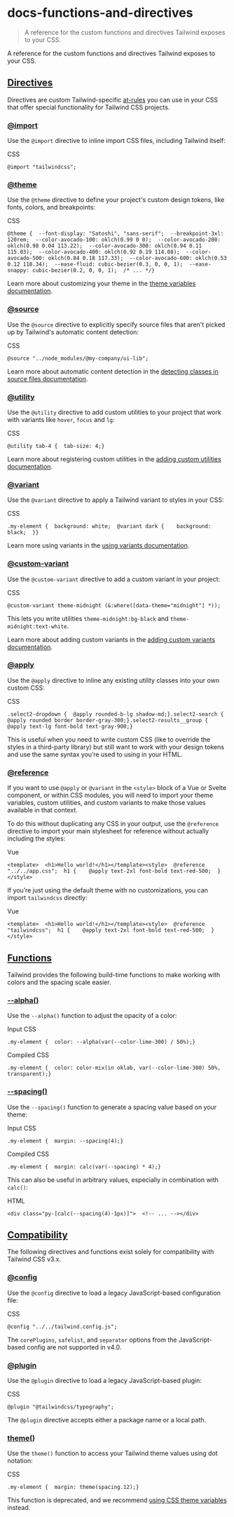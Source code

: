 # docs-functions-and-directives

> A reference for the custom functions and directives Tailwind exposes to your CSS.



A reference for the custom functions and directives Tailwind exposes to your CSS.

## [Directives](#directives)

Directives are custom Tailwind-specific [at-rules](https://developer.mozilla.org/en-US/docs/Web/CSS/At-rule) you can use in your CSS that offer special functionality for Tailwind CSS projects.

### [@import](#import-directive)

Use the `@import` directive to inline import CSS files, including Tailwind itself:

CSS

    @import "tailwindcss";

### [@theme](#theme-directive)

Use the `@theme` directive to define your project's custom design tokens, like fonts, colors, and breakpoints:

CSS

    @theme {  --font-display: "Satoshi", "sans-serif";  --breakpoint-3xl: 120rem;  --color-avocado-100: oklch(0.99 0 0);  --color-avocado-200: oklch(0.98 0.04 113.22);  --color-avocado-300: oklch(0.94 0.11 115.03);  --color-avocado-400: oklch(0.92 0.19 114.08);  --color-avocado-500: oklch(0.84 0.18 117.33);  --color-avocado-600: oklch(0.53 0.12 118.34);  --ease-fluid: cubic-bezier(0.3, 0, 0, 1);  --ease-snappy: cubic-bezier(0.2, 0, 0, 1);  /* ... */}

Learn more about customizing your theme in the [theme variables documentation](/docs/theme).

### [@source](#source-directive)

Use the `@source` directive to explicitly specify source files that aren't picked up by Tailwind's automatic content detection:

CSS

    @source "../node_modules/@my-company/ui-lib";

Learn more about automatic content detection in the [detecting classes in source files documentation](/docs/detecting-classes-in-source-files).

### [@utility](#utility-directive)

Use the `@utility` directive to add custom utilities to your project that work with variants like `hover`, `focus` and `lg`:

CSS

    @utility tab-4 {  tab-size: 4;}

Learn more about registering custom utilities in the [adding custom utilities documentation](about:/docs/adding-custom-styles#adding-custom-utilities).

### [@variant](#variant-directive)

Use the `@variant` directive to apply a Tailwind variant to styles in your CSS:

CSS

    .my-element {  background: white;  @variant dark {    background: black;  }}

Learn more using variants in the [using variants documentation](about:/docs/adding-custom-styles#using-variants).

### [@custom-variant](#custom-variant-directive)

Use the `@custom-variant` directive to add a custom variant in your project:

CSS

    @custom-variant theme-midnight (&:where([data-theme="midnight"] *));

This lets you write utilities `theme-midnight:bg-black` and `theme-midnight:text-white`.

Learn more about adding custom variants in the [adding custom variants documentation](about:/docs/adding-custom-styles#adding-custom-variants).

### [@apply](#apply-directive)

Use the `@apply` directive to inline any existing utility classes into your own custom CSS:

CSS

    .select2-dropdown {  @apply rounded-b-lg shadow-md;}.select2-search {  @apply rounded border border-gray-300;}.select2-results__group {  @apply text-lg font-bold text-gray-900;}

This is useful when you need to write custom CSS (like to override the styles in a third-party library) but still want to work with your design tokens and use the same syntax you’re used to using in your HTML.

### [@reference](#reference-directive)

If you want to use `@apply` or `@variant` in the `<style>` block of a Vue or Svelte component, or within CSS modules, you will need to import your theme variables, custom utilities, and custom variants to make those values available in that context.

To do this without duplicating any CSS in your output, use the `@reference` directive to import your main stylesheet for reference without actually including the styles:

Vue

    <template>  <h1>Hello world!</h1></template><style>  @reference "../../app.css";  h1 {    @apply text-2xl font-bold text-red-500;  }</style>

If you’re just using the default theme with no customizations, you can import `tailwindcss` directly:

Vue

    <template>  <h1>Hello world!</h1></template><style>  @reference "tailwindcss";  h1 {    @apply text-2xl font-bold text-red-500;  }</style>

## [Functions](#functions)

Tailwind provides the following build-time functions to make working with colors and the spacing scale easier.

### [\--alpha()](#alpha-function)

Use the `--alpha()` function to adjust the opacity of a color:

Input CSS

    .my-element {  color: --alpha(var(--color-lime-300) / 50%);}

Compiled CSS

    .my-element {  color: color-mix(in oklab, var(--color-lime-300) 50%, transparent);}

### [\--spacing()](#spacing-function)

Use the `--spacing()` function to generate a spacing value based on your theme:

Input CSS

    .my-element {  margin: --spacing(4);}

Compiled CSS

    .my-element {  margin: calc(var(--spacing) * 4);}

This can also be useful in arbitrary values, especially in combination with `calc()`:

HTML

    <div class="py-[calc(--spacing(4)-1px)]">  <!-- ... --></div>

## [Compatibility](#compatibility)

The following directives and functions exist solely for compatibility with Tailwind CSS v3.x.

### [@config](#config-directive)

Use the `@config` directive to load a legacy JavaScript-based configuration file:

CSS

    @config "../../tailwind.config.js";

The `corePlugins`, `safelist`, and `separator` options from the JavaScript-based config are not supported in v4.0.

### [@plugin](#plugin-directive)

Use the `@plugin` directive to load a legacy JavaScript-based plugin:

CSS

    @plugin "@tailwindcss/typography";

The `@plugin` directive accepts either a package name or a local path.

### [theme()](#theme-function)

Use the `theme()` function to access your Tailwind theme values using dot notation:

CSS

    .my-element {  margin: theme(spacing.12);}

This function is deprecated, and we recommend [using CSS theme variables](about:/docs/theme#using-your-theme-variables) instead.
